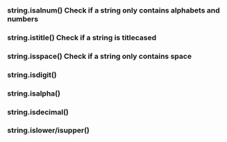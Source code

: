 ### string.isalnum()  Check if a string only contains alphabets and numbers  
### string.istitle()  Check if a string is titlecased
### string.isspace()  Check if a string only contains space

### string.isdigit()
### string.isalpha()
### string.isdecimal()
### string.islower/isupper()
